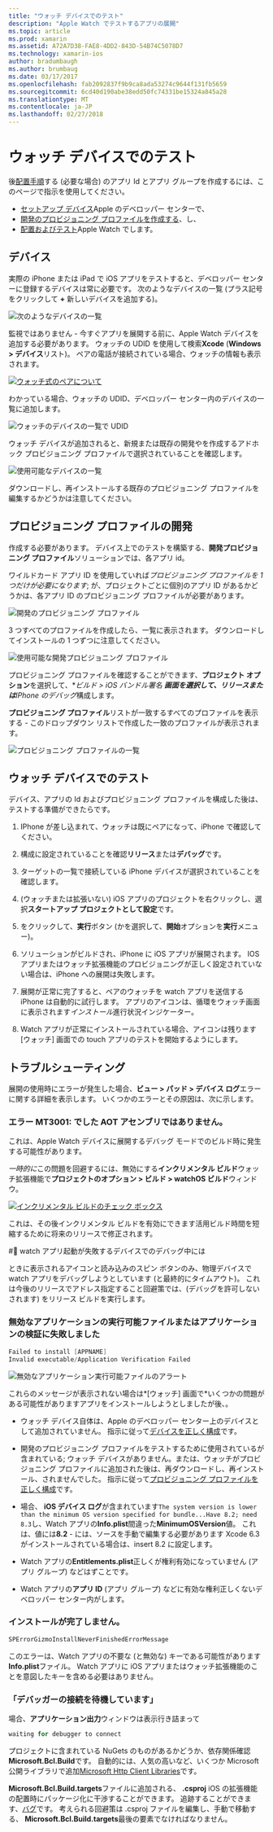 ```yaml
---
title: "ウォッチ デバイスでのテスト"
description: "Apple Watch でテストするアプリの展開"
ms.topic: article
ms.prod: xamarin
ms.assetid: A72A7D38-FAE8-4DD2-843D-54B74C5078D7
ms.technology: xamarin-ios
author: bradumbaugh
ms.author: brumbaug
ms.date: 03/17/2017
ms.openlocfilehash: fab2092837f9b9ca8ada53274c9644f131fb5659
ms.sourcegitcommit: 6cd40d190abe38edd50fc74331be15324a845a28
ms.translationtype: MT
ms.contentlocale: ja-JP
ms.lasthandoff: 02/27/2018
---
```

# <a name="testing-on-watch-devices"></a>ウォッチ デバイスでのテスト

後[配置手順](~/ios/watchos/deploy-test/index.md)する (必要な場合) のアプリ Id とアプリ グループを作成するには、このページで指示を使用してください。

- [セットアップ デバイス](#devices)Apple のデベロッパー センターで、
- [開発のプロビジョニング プロファイルを作成する](#profiles)、し、
- [配置およびテスト](#testing)Apple Watch でします。

<a name="devices" />

## <a name="devices"></a>デバイス

実際の iPhone または iPad で iOS アプリをテストすると、デベロッパー センターに登録するデバイスは常に必要です。 次のようなデバイスの一覧 (プラス記号をクリックして **+** 新しいデバイスを追加する)。

![](device-images/devices-sml.png "次のようなデバイスの一覧")

監視ではありません - 今すぐアプリを展開する前に、Apple Watch デバイスを追加する必要があります。 ウォッチの UDID を使用して検索**Xcode** (**Windows > デバイス**リスト)。 ペアの電話が接続されている場合、ウォッチの情報も表示されます。

[ ![](device-images/xcode-devices-sml.png "ウォッチ式のペアについて")](device-images/xcode-devices.png)

わかっている場合、ウォッチの UDID、デベロッパー センター内のデバイスの一覧に追加します。

![](device-images/devices-watch-sml.png "ウォッチのデバイスの一覧で UDID")

ウォッチ デバイスが追加されると、新規または既存の開発やを作成するアドホック プロビジョニング プロファイルで選択されていることを確認します。

![](device-images/devices-provisioning.png "使用可能なデバイスの一覧")

ダウンロードし、再インストールする既存のプロビジョニング プロファイルを編集するかどうかは注意してください。

<a name="profiles" />

## <a name="development-provisioning-profiles"></a>プロビジョニング プロファイルの開発

作成する必要があります。 デバイス上でのテストを構築する、**開発プロビジョニング プロファイル**ソリューションでは、各アプリ id。

ワイルドカード アプリ ID を使用していれば*プロビジョニング プロファイルを 1 つだけが必要になります*; が、プロジェクトごとに個別のアプリ ID があるかどうかは、各アプリ ID のプロビジョニング プロファイルが必要があります。

![](device-images/provisioningprofile-development.png "開発のプロビジョニング プロファイル")

3 つすべてのプロファイルを作成したら、一覧に表示されます。 ダウンロードしてインストールの 1 つずつに注意してください。

![](device-images/provisioningprofiles.png "使用可能な開発プロビジョニング プロファイル")

プロビジョニング プロファイルを確認することができます、**プロジェクト オプション**を選択して、**ビルド > iOS バンドル署名 ***画面を選択して、**リリース**または**IPhone のデバッグ**構成します。

**プロビジョニング プロファイル**リストが一致するすべてのプロファイルを表示する - このドロップダウン リストで作成した一致のプロファイルが表示されます。

![](device-images/options-selectprofile.png "プロビジョニング プロファイルの一覧")


<a name="testing" />

## <a name="testing-on-a-watch-device"></a>ウォッチ デバイスでのテスト

デバイス、アプリの Id およびプロビジョニング プロファイルを構成した後は、テストする準備ができたらです。

1. IPhone が差し込まれて、ウォッチは既にペアになって、iPhone で確認してください。

2. 構成に設定されていることを確認**リリース**または**デバッグ**です。

3. ターゲットの一覧で接続している iPhone デバイスが選択されていることを確認します。

4. (ウォッチまたは拡張いない) iOS アプリのプロジェクトを右クリックし、選択**スタートアップ プロジェクトとして設定**です。

5. をクリックして、**実行**ボタン (かを選択して、**開始**オプションを**実行**メニュー)。

6. ソリューションがビルドされ、iPhone に iOS アプリが展開されます。
  IOS アプリまたはウォッチ拡張機能のプロビジョニングが正しく設定されていない場合は、iPhone への展開は失敗します。

7. 展開が正常に完了すると、ペアのウォッチを watch アプリを送信する iPhone は自動的に試行します。 アプリのアイコンは、循環をウォッチ画面に表示されます*インストール*進行状況インジケーター。

8. Watch アプリが正常にインストールされている場合、アイコンは残ります [ウォッチ] 画面での touch アプリのテストを開始するようにします。


## <a name="troubleshooting"></a>トラブルシューティング

展開の使用時にエラーが発生した場合、**ビュー > パッド > デバイス ログ**エラーに関する詳細を表示します。 いくつかのエラーとその原因は、次に示します。

### <a name="error-mt3001-could-not-aot-the-assembly"></a>エラー MT3001: でした AOT アセンブリではありません。

これは、Apple Watch デバイスに展開するデバッグ モードでのビルド時に発生する可能性があります。

*一時的に*この問題を回避するには、無効にする**インクリメンタル ビルド**ウォッチ拡張機能で**プロジェクトのオプション > ビルド > watchOS ビルド**ウィンドウ。

[ ![](device-images/disable-incremental-sml.png "インクリメンタル ビルドのチェック ボックス")](device-images/disable-incremental.png)

これは、その後インクリメンタル ビルドを有効にできます活用ビルド時間を短縮するために将来のリリースで修正されます。


#<a name="3-watch-app-fails-to-start-while-debugging-on-device"></a>&#3; watch アプリ起動が失敗するデバイスでのデバッグ中には

ときに表示されるアイコンと読み込みのスピン ボタンのみ、物理デバイスで watch アプリをデバッグしようとしています (と最終的にタイムアウト)。 これは今後のリリースでアドレス指定すること回避策では、(デバッグを許可しないされます) をリリース ビルドを実行します。


### <a name="invalid-application-executable-or-application-verification-failed"></a>無効なアプリケーションの実行可能ファイルまたはアプリケーションの検証に失敗しました

```csharp
Failed to install [APPNAME]
Invalid executable/Application Verification Failed
```

![](device-images/invalid-application-executable.png "無効なアプリケーション実行可能ファイルのアラート")

これらのメッセージが表示されない場合は*[ウォッチ] 画面で*いくつかの問題がある可能性がありますアプリをインストールしようとしましたが後、。

- ウォッチ デバイス自体は、Apple のデベロッパー センター上のデバイスとして追加されていません。 指示に従って[デバイスを正しく構成](#devices)です。

- 開発のプロビジョニング プロファイルをテストするために使用されているが含まれている; ウォッチ デバイスがありません。または、ウォッチがプロビジョニング プロファイルに追加された後は、再ダウンロードし、再インストール、されませんでした。 指示に従って[プロビジョニング プロファイルを正しく構成](#profiles)です。

- 場合、 **iOS デバイス ログ**が含まれています`The system version is lower than the minimum OS version specified for bundle...Have 8.2; need 8.3`し、Watch アプリの**Info.plist**間違った**MinimumOSVersion**値。
  これは、値には**8.2** - には、ソースを手動で編集する必要があります Xcode 6.3 がインストールされている場合は、insert 8.2 に設定します。

- Watch アプリの**Entitlements.plist**正しくが権利有効になっていません (アプリ グループ) などはずことです。

- Watch アプリの**アプリ ID** (アプリ グループ) などに有効な権利正しくないデベロッパー センター内がします。



### <a name="install-never-finished"></a>インストールが完了しません。

```csharp
SPErrorGizmoInstallNeverFinishedErrorMessage
```

このエラーは、Watch アプリの不要な (と無効な) キーである可能性があります**Info.plist**ファイル。 Watch アプリに iOS アプリまたはウォッチ拡張機能のことを意図したキーを含める必要はありません。

<!--eg. NSLocationAlwaysUsageDescription -->


### <a name="waiting-for-debugger-to-connect"></a>「デバッガーの接続を待機しています」

場合、**アプリケーション出力**ウィンドウは表示行き詰まって

```csharp
waiting for debugger to connect
```

プロジェクトに含まれている NuGets のものがあるかどうか、依存関係確認**Microsoft.Bcl.Build**です。 自動的には、人気の高いなど、いくつか Microsoft 公開ライブラリで追加[Microsoft Http Client Libraries](http://www.nuget.org/packages/Microsoft.Net.Http/)です。

**Microsoft.Bcl.Build.targets**ファイルに追加される、 **.csproj** iOS の拡張機能の配置時にパッケージ化に干渉することができます。 追跡することができます、[バグ](https://bugzilla.xamarin.com/show_bug.cgi?id=29912)です。
考えられる回避策は .csproj ファイルを編集し、手動で移動する、 **Microsoft.Bcl.Build.targets**最後の要素でなければなりません。

